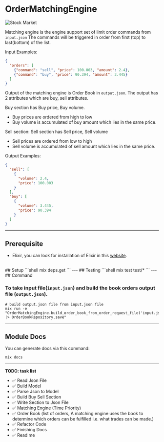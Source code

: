 # OrderMatchingEngine
![](https://media.giphy.com/media/FZdvKM9owasj6/giphy.gif "Stock Market")

Matching engine is the engine support set of limit order commands from `input.json` The commands will be triggered in order from first (top) to last(bottom) of the list.

Input Examples:
```json
{
  "orders": [
    {"command": "sell", "price": 100.003, "amount": 2.4},
    {"command": "buy", "price": 90.394, "amount": 3.445}
  ]
}
```
Output of the matching engine is Order Book in `output.json`. The output has 2 attributes which are buy, sell attributes.

Buy section has Buy price, Buy volume.
- Buy prices are ordered from high to low
- Buy volume is accumulated of buy amount which lies in the same price.

Sell section: Sell section has Sell price, Sell volume
- Sell prices are ordered from low to high
- Sell volume is accumulated of sell amount which lies in the same price.

Output Examples:
```json
{
  "sell": [
    {
      "volume": 2.4,
      "price": 100.003
    }
  ],
  "buy": [
    {
      "volume": 3.445,
      "price": 90.394
    }
  ]
}
```
---

## Prerequisite
- Elixir, you can look for installation of Elixir in this [website](https://elixir-lang.org/install.html).
<br>
## Setup
```shell
mix deps.get
```
---
## Testing
```shell
mix test test/*
```
---
## Command

### To take input file(`input.json`) and build the book orders output file (`output.json`).
```shell
# build output.json file from input.json file
mix run -e "OrderMatchingEngine.build_order_book_from_order_request_file('input.json') |> OrderBookRepository.save"
```
---
## Module Docs
You can generate docs via this command:

```shell
mix docs
```
---
**TODO: task list**

- ✅ Read Json File
- ✅ Build Model
- ✅ Parse Json to Model
- ✅ Build Buy Sell Section
- ✅ Write Section to Json File
- ✅ Matching Engine (Time Priority)
- ✅ Order Book (list of orders, A matching engine uses the book to determine which orders can be fulfilled i.e. what trades can be made.)
- ✅ Refactor Code
- ✅ Finishing Docs
- ✅ Read me
